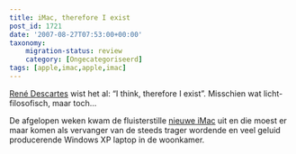 ```yaml
---
title: iMac, therefore I exist
post_id: 1721
date: '2007-08-27T07:53:00+00:00'
taxonomy:
    migration-status: review
    category: [Ongecategoriseerd]
tags: [apple,imac,apple,imac]
---
```

[René Descartes](http://nl.wikipedia.org/wiki/Rene_Descartes) wist het al: “I think, therefore I exist”. Misschien wat licht-filosofisch, maar toch…

De afgelopen weken kwam de fluisterstille [nieuwe iMac](http://www.apple.com/nl/imac) uit en die moest er maar komen als vervanger van de steeds trager wordende en veel geluid producerende Windows XP laptop in de woonkamer.